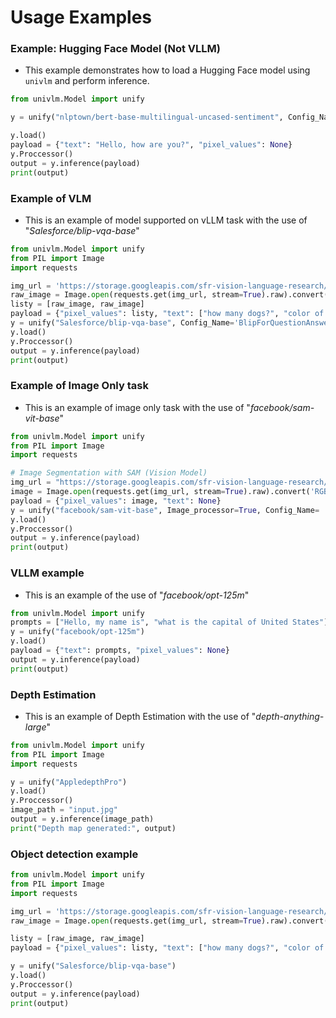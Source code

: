# Usage Examples

### **Example: Hugging Face Model (Not VLLM)**
- This example demonstrates how to load a Hugging Face model using `univlm` and perform inference.
```python
from univlm.Model import unify

y = unify("nlptown/bert-base-multilingual-uncased-sentiment", Config_Name="BertForNextSentencePrediction")

y.load()
payload = {"text": "Hello, how are you?", "pixel_values": None}
y.Proccessor()
output = y.inference(payload)
print(output)
```
### **Example of VLM**
- This is an example of model supported on vLLM task with the use of "*Salesforce/blip-vqa-base*"
```python
from univlm.Model import unify  
from PIL import Image
import requests

img_url = 'https://storage.googleapis.com/sfr-vision-language-research/BLIP/demo.jpg'
raw_image = Image.open(requests.get(img_url, stream=True).raw).convert('RGB')
listy = [raw_image, raw_image]
payload = {"pixel_values": listy, "text": ["how many dogs?", "color of dog"]}
y = unify("Salesforce/blip-vqa-base", Config_Name='BlipForQuestionAnswering')
y.load()
y.Proccessor()
output = y.inference(payload)
print(output)
```
### **Example of Image Only task**
- This is an example of image only task with the use of "*facebook/sam-vit-base*"
```python
from univlm.Model import unify
from PIL import Image
import requests

# Image Segmentation with SAM (Vision Model)
img_url = "https://storage.googleapis.com/sfr-vision-language-research/BLIP/demo.jpg"
image = Image.open(requests.get(img_url, stream=True).raw).convert('RGB')
payload = {"pixel_values": image, "text": None}
y = unify("facebook/sam-vit-base", Image_processor=True, Config_Name= 'SamModel')
y.load()
y.Proccessor()
output = y.inference(payload)
print(output)
```
### **VLLM example**
- This is an example of the use of "*facebook/opt-125m*"
```python
from univlm.Model import unify
prompts = ["Hello, my name is", "what is the capital of United States"]
y = unify("facebook/opt-125m")
y.load()
payload = {"text": prompts, "pixel_values": None}
output = y.inference(payload)
print(output)
```
### **Depth Estimation**
- This is an example of Depth Estimation with the use of "*depth-anything-large*"
```python
from univlm.Model import unify  
from PIL import Image
import requests

y = unify("AppledepthPro")
y.load()
y.Proccessor()
image_path = "input.jpg"
output = y.inference(image_path)
print("Depth map generated:", output)

```
### **Object detection example**
```python
from univlm.Model import unify
from PIL import Image
import requests

img_url = 'https://storage.googleapis.com/sfr-vision-language-research/BLIP/demo.jpg'
raw_image = Image.open(requests.get(img_url, stream=True).raw).convert('RGB')

listy = [raw_image, raw_image]
payload = {"pixel_values": listy, "text": ["how many dogs?", "color of dog"]}

y = unify("Salesforce/blip-vqa-base")
y.load()
y.Proccessor()
output = y.inference(payload)
print(output)
```

